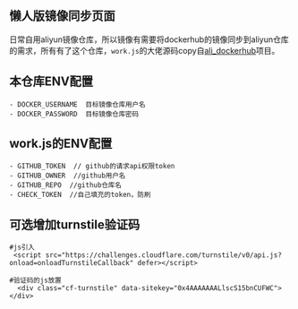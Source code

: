 ## 懒人版镜像同步页面
日常自用aliyun镜像仓库，所以镜像有需要将dockerhub的镜像同步到aliyun仓库的需求，所有有了这个仓库，`work.js`的大佬源码copy自[ali_dockerhub](https://github.com/zouzonghao/ali_dockerhub)项目。

## 本仓库ENV配置
```
- DOCKER_USERNAME  目标镜像仓库用户名
- DOCKER_PASSWORD  目标镜像仓库密码
```

## work.js的ENV配置
```
- GITHUB_TOKEN  // github的请求api权限token
- GITHUB_OWNER  //github用户名
- GITHUB_REPO  //github仓库名
- CHECK_TOKEN  //自己填充的token，防刷
```


## 可选增加turnstile验证码
```
#js引入
 <script src="https://challenges.cloudflare.com/turnstile/v0/api.js?onload=onloadTurnstileCallback" defer></script>
```
```
#验证码的js放置
  <div class="cf-turnstile" data-sitekey="0x4AAAAAAALlscS15bnCUFWC"></div>
```
